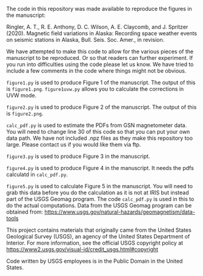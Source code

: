 The code in this repository was made available to reproduce the figures in the manuscript:

Ringler, A. T., R. E. Anthony, D. C. Wilson, A. E. Claycomb, and J. Spritzer (2020). Magnetic field variations in Alaska: Recording space weather events on seismic stations in Alaska, Bull. Seis. Soc. Amer., in revision.

We have attempted to make this code to allow for the various pieces of the manuscript to be reproduced.  Or so that readers can further experiment.  If you run into difficulties using the code please let us know.  We have tried to include a few comments in the code where things might not be obvious.

`figure1.py` is used to produce Figure 1 of the manuscript.  The output of this is `figure1.png`.  `figure1uvw.py` allows you to calculate the corrections in UVW mode.

`figure2.py` is used to produce Figure 2 of the manuscript.  The output of this is `figure2.png`.

`calc_pdf.py` is used to estimate the PDFs from GSN magnetometer data.  You will need to change line 30 of this code so that you can put your own data path.  We have not included .npz files as they make this repository too large.  Please contact us if you would like them via ftp.

`figure3.py` is used to produce Figure 3 in the manuscript.

`figure4.py` is used to produce Figure 4 in the manuscript.  It needs the pdfs calculatd in `calc_pdf.py`.

`figure5.py` is used to calculate Figure 5 in the manuscript.  You will need to grab this data before you do the calculation as it is not at IRIS but instead part of the USGS Geomag program.  The code `calc_pdf.py` is used in this to do the actual computations.  Data from the USGS Geomag program can be obtained from: https://www.usgs.gov/natural-hazards/geomagnetism/data-tools

This project contains materials that originally came from the United
States Geological Survey (USGS), an agency of the United States Department of
Interior. For more information, see the official USGS copyright policy at
https://www2.usgs.gov/visual-id/credit_usgs.html#copyright

Code written by USGS employees is in the Public Domain in the United States.
